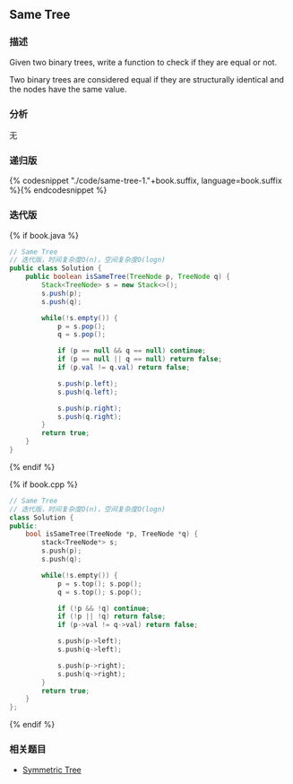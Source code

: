 ## Same Tree


### 描述

Given two binary trees, write a function to check if they are equal or not.

Two binary trees are considered equal if they are structurally identical and the nodes have the same value.


### 分析

无


### 递归版

{% codesnippet "./code/same-tree-1."+book.suffix, language=book.suffix %}{% endcodesnippet %}


### 迭代版

{% if book.java %}
```java
// Same Tree
// 迭代版，时间复杂度O(n)，空间复杂度O(logn)
public class Solution {
    public boolean isSameTree(TreeNode p, TreeNode q) {
        Stack<TreeNode> s = new Stack<>();
        s.push(p);
        s.push(q);

        while(!s.empty()) {
            p = s.pop();
            q = s.pop();

            if (p == null && q == null) continue;
            if (p == null || q == null) return false;
            if (p.val != q.val) return false;

            s.push(p.left);
            s.push(q.left);

            s.push(p.right);
            s.push(q.right);
        }
        return true;
    }
}
```
{% endif %}

{% if book.cpp %}
```cpp
// Same Tree
// 迭代版，时间复杂度O(n)，空间复杂度O(logn)
class Solution {
public:
    bool isSameTree(TreeNode *p, TreeNode *q) {
        stack<TreeNode*> s;
        s.push(p);
        s.push(q);

        while(!s.empty()) {
            p = s.top(); s.pop();
            q = s.top(); s.pop();

            if (!p && !q) continue;
            if (!p || !q) return false;
            if (p->val != q->val) return false;

            s.push(p->left);
            s.push(q->left);

            s.push(p->right);
            s.push(q->right);
        }
        return true;
    }
};
```
{% endif %}


### 相关题目


* [Symmetric Tree](symmetric-tree.md)
